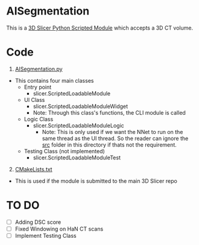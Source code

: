 # AISegmentation
This is a [3D Slicer Python Scripted Module](https://www.slicer.org/wiki/Documentation/Nightly/Developers/Modules#Scripted_Modules) which accepts a 3D CT volume. 

# Code
1. [AISegmentation.py](.AISegmentation.py)
 - This contains four main classes
    - Entry point
        - slicer.ScriptedLoadableModule
    - UI Class  
        - slicer.ScriptedLoadableModuleWidget
        - Note: Through this class's functions, the CLI module is called
    - Logic Class
        - slicer.ScriptedLoadableModuleLogic
            - Note: This is only used if we want the NNet to run on the same thread as the UI thread. So the reader can ignore the [src](.src/) folder in this directory if thats not the requirement.
    - Testing Class (not implemented)  
        - slicer.ScriptedLoadableModuleTest

2. [CMakeLists.txt](CMakeLists.txt)
 - This is used if the module is submitted to the main 3D Slicer repo


# TO DO
 - [ ] Adding DSC score
 - [ ] Fixed Windowing on HaN CT scans 
 - [ ] Implement Testing Class 